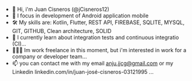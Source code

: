 - 👋 Hi, i'm Juan Cisneros (@jCisneros12)
- 📲 I focus in development of  Android application mobile
- 🛠 My skills are: Kotlin, Flutter, REST API, FIREBASE, SQLITE, MYSQL, GIT, GITHUB, Clean architecture, SOLID
- 🌱 I currently  learn about integration tests and continuous integratio (CI)...
- 👨🏻‍💻 Im work freelance in this moment, but i'm interested in work for a company or developer team...
- 📫 you can contact me with my email anju.jjcg@gmail.com or my Linkedin linkedin.com/in/juan-josé-cisneros-03121995 ...

<!---
jCisneros12/jCisneros12 is a ✨ special ✨ repository because its `README.md` (this file) appears on your GitHub profile.
You can click the Preview link to take a look at your changes.
--->
